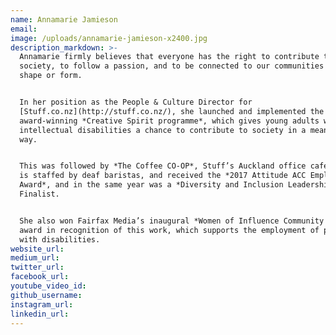 ```yaml
---
name: Annamarie Jamieson
email:
image: /uploads/annamarie-jamieson-x2400.jpg
description_markdown: >-
  Annamarie firmly believes that everyone has the right to contribute to
  society, to follow a passion, and to be connected to our communities in some
  shape or form.


  In her position as the People & Culture Director for
  [Stuff.co.nz](http://stuff.co.nz/), she launched and implemented the
  award-winning *Creative Spirit programme*, which gives young adults with
  intellectual disabilities a chance to contribute to society in a meaningful
  way.


  This was followed by *The Coffee CO-OP*, Stuff’s Auckland office cafe, which
  is staffed by deaf baristas, and received the *2017 Attitude ACC Employer
  Award*, and in the same year was a *Diversity and Inclusion Leadership Award*
  Finalist.


  She also won Fairfax Media’s inaugural *Women of Influence Community Leader*
  award in recognition of this work, which supports the employment of people
  with disabilities.
website_url:
medium_url:
twitter_url:
facebook_url:
youtube_video_id:
github_username:
instagram_url:
linkedin_url:
---
```

